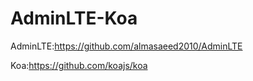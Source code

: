# AdminLTE-Koa


AdminLTE:https://github.com/almasaeed2010/AdminLTE  

Koa:https://github.com/koajs/koa
